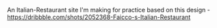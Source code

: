 An Italian-Restaurant site I'm making for practice based on this design -
https://dribbble.com/shots/2052368-Faicco-s-Italian-Restaurant

